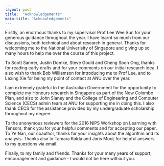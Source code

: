 ```yaml
---
layout: post
title:  "Acknowledgements"
main-title: "Acknowledgements"
---
```


Firstly, an enormous thanks to my supervisor Prof Lee Wee Sun for your
generous guidance throughout the year. I have learnt so much from our
discussions, both technical and about research in general. Thanks for
welcoming me to the National Univerisity of Singapore and giving up so
many hours to help me over the course of this project.

To Scott Sanner, Justin Domke, Steve Gould and Cheng Soon Ong, thanks
for reading early drafts and for your comments on our initial research
idea. I also wish to thank Bob Williamson for introducing me to Prof
Lee, and to Lexing Xie for being my point of contact at ANU over the
year.

I am extremely grateful to the Australian Government for the opportunity
to complete my Honours research in Singapore as part of the New Colombo
Plan, and also to John Slaney and the College of Engineering and
Computer Science (CECS) admin team at ANU for supporting me in doing
this. I also thank CECS for the assistance provided by my undergraduate
scholarship throughout my degree.

To the anonymous reviewers for the 2016 NIPS Workshop on Learning with
Tensors, thank you for your helpful comments and for accepting our
paper. To Ye Nan, our coauthor, thanks for your insights about the
algorithm and its analysis. Thanks also to Tamara Kolda and Joris Mooij
for helpful answers to my questions via email.

Finally, to my family and friends. Thanks for your many years of
support, encouragement and guidance - I would not be here without you.
